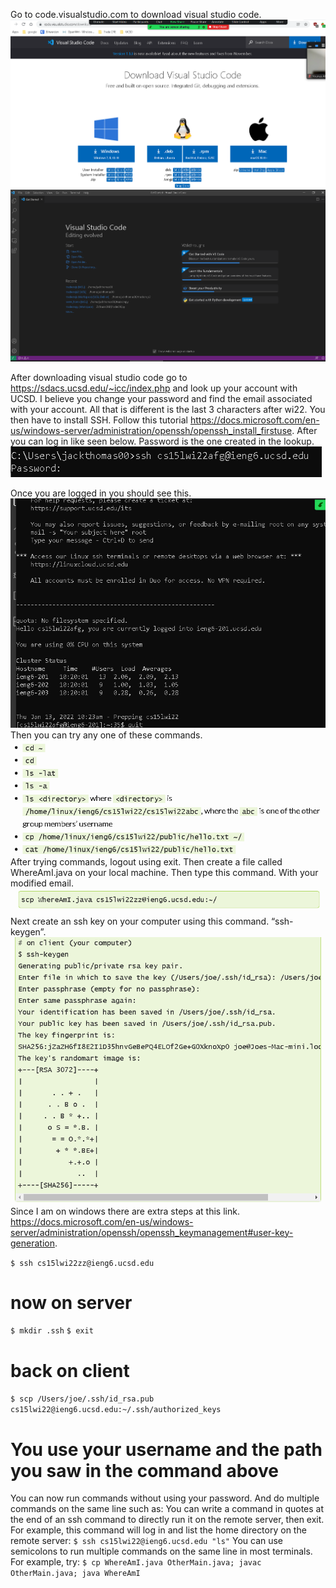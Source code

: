 
Go to code.visualstudio.com to download visual studio code.
![Image](VS-code-download.PNG)
![Image](vs-code.PNG)

After downloading visual studio code go to https://sdacs.ucsd.edu/~icc/index.php and look up your account with UCSD. I believe you change your password and find the email associated with your account. All that is different is the last 3 characters after wi22. You then have to install SSH. 
Follow this tutorial https://docs.microsoft.com/en-us/windows-server/administration/openssh/openssh_install_firstuse. After you can log in like seen below. Password is the one created in the lookup.
![Image](ssh-login.PNG)

Once you are logged in you should see this.
![Image](logged-in.PNG)
Then you can try any one of these commands.
![Image](commands.PNG)
After trying commands, logout using exit. Then create a file called WhereAmI.java on your local machine. Then type this command. With your modified email.
![Image](scp-command.PNG)
Next create an ssh key on your computer using this command. “ssh-keygen”.
![Image](ssh-keygen.PNG)
Since I am on windows there are extra steps at this link. https://docs.microsoft.com/en-us/windows-server/administration/openssh/openssh_keymanagement#user-key-generation. 


`$ ssh cs15lwi22zz@ieng6.ucsd.edu`
<Enter Password>
# now on server
`$ mkdir .ssh`
`$ exit`
# back on client
`$ scp /Users/joe/.ssh/id_rsa.pub cs15lwi22@ieng6.ucsd.edu:~/.ssh/authorized_keys`
# You use your username and the path you saw in the command above

You can now run commands without using your password. And do multiple commands on the same line such as:
You can write a command in quotes at the end of an ssh command to directly run it on the remote server, then exit. For example, this command will log in and list the home directory on the remote server:
`$ ssh cs15lwi22@ieng6.ucsd.edu "ls"`
You can use semicolons to run multiple commands on the same line in most terminals. For example, try:
`$ cp WhereAmI.java OtherMain.java; javac OtherMain.java; java WhereAmI`
